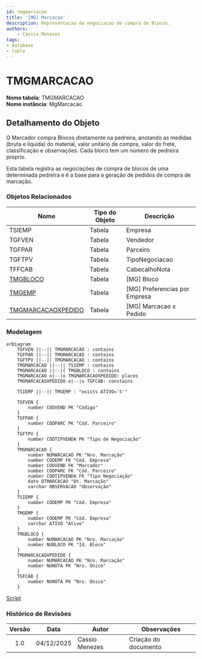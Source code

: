 ```yaml
---
id: tmgmarcacao
title: '[MG] Marcacao'
description: Representacao da negociacao de compra de Blocos.
authors:
    - Cassio Menezes
tags: 
- database
- table
---
```

# TMGMARCACAO

**Nome tabela**: TMGMARCACAO  
**Nome instância**: MgMarcacao

## Detalhamento do Objeto

O Marcador compra Blocos diretamente na pedreira, anotando as medidas (bruta e líquida) do material, valor unitário de compra, valor do frete, classificação e observações. Cada bloco tem um número de pedreira próprio.

Esta tabela registra as negociações de compra de blocos de uma determinada pedreira e é a base para a geração de pedidos de compra de marcação.

### Objetos Relacionados

| Nome | Tipo do Objeto | Descrição |
|--|--|--|
| TSIEMP | Tabela | Empresa |
| TGFVEN | Tabela | Vendedor |
| TGFPAR | Tabela | Parceiro |
| TGFTPV | Tabela | TipoNegociacao |
| TFFCAB | Tabela | CabecalhoNota
| [TMGBLOCO](TMGBLOCO.md) | Tabela | [MG] Bloco |
| [TMGEMP](TMGEMP.md) | Tabela | [MG] Preferencias por Empresa |
| [TMGMARCACAOXPEDIDO](TMGMARCACAOXPEDIDO.md) | Tabela | [MG] Marcacao x Pedido |

### Modelagem

```mermaid
erDiagram
    TGFVEN ||--|| TMGMARCACAO : contains
    TGFPAR ||--|| TMGMARCACAO : contains
    TGFTPV ||--|| TMGMARCACAO : contains
    TMGMARCACAO ||--|| TSIEMP : contains
    TMGMARCACAO ||--|{ TMGBLOCO : contains
    TMGMARCACAO o|--|o TMGMARCACAOXPEDIDO: places
    TMGMARCACAOXPEDIDO o|--|o TGFCAB: constains

    TSIEMP ||--|| TMGEMP : "exists ATIVO='S'"

    TGFVEN {
        number CODVEND PK "Código"
    }
    TGFPAR {
        number CODPARC PK "Cód. Parceiro"
    }
    TGFTPV {
        number CODTIPVENDA PK "Tipo de Negociação"
    }
    TMGMARCACAO {
        number NUMARCACAO PK "Nro. Marcação"
        number CODEMP FK "Cód. Empresa"
        number CODVEND FK "Marcador"
        number CODPARC FK "Cód. Parceiro"
        number CODTIPVENDA FK "Tipo Negociação"
        date DTMARCACAO "Dt. Marcação"
        varchar OBSERVACAO "Observação"
    }
    TSIEMP {
        number CODEMP PK "Cód. Empresa"
    }
    TMGEMP {
        number CODEMP PK "Cód. Empresa"
        varchar ATIVO "Ativo"
    }
    TMGBLOCO {
        number NUMARCACAO PK "Nro. Marcação"
        number NUBLOCO PK "Id. Bloco"
    }
    TMGMARCACAOXPEDIDO {
        number NUMARCACAO PK "Nro. Marcação"
        number NUNOTA PK "Nro. Único"
    }
    TGFCAB {
        number NUNOTA PK "Nro. Único"
    }
```

[Script](https://github.com/Pwn-Dev/MarGran-Dev/blob/main/PWN-DbScripts/TMGBLOCO.sql)

### Histórico de Revisões

| Versão | Data | Autor | Observações |
|:--:|:--:|--|--|
| 1.0 | 04/12/2025 | Cassio Menezes | Criação do documento |

